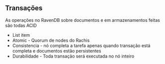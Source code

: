 ## Transações
As operações no RavenDB sobre documentos e em armazenamentos feitas são todas ACID
		

 - List item
 - Atomic - Quorum de nodes do Rachis
 - Consistencia - nó completa a tarefa apenas quando transação está completa e documentos estão persistentes
 - Durabilidade - Toda transação será executada no nó inteiro
<!--stackedit_data:
eyJoaXN0b3J5IjpbLTg2NzYyODIzMiwzNjUzODcxOTQsLTI2MD
UyMTc3OF19
-->